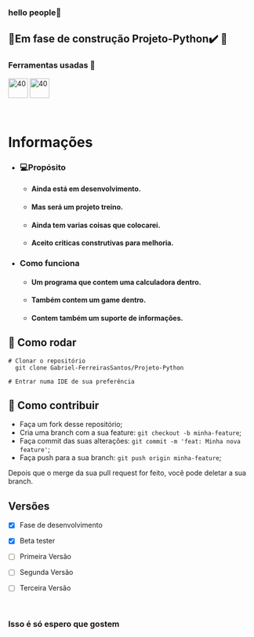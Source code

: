 ### hello people👋

## 🚧Em fase de construção Projeto-Python✔️ 🚧

###  Ferramentas usadas 📓
  
<img src="https://icons.iconarchive.com/icons/papirus-team/papirus-apps/48/python-icon.png" alt="40" width="40" height="40" style="max - width:100%;"></img>
<img src="https://user-images.githubusercontent.com/674621/71187801-14e60a80-2280-11ea-94c9-e56576f76baf.png" alt="40" width="40" height="40" style="max - width:100%;"></img> <br>
    
<br>


# Informações
* ### 💻Propósito 
    * #### Ainda está em desenvolvimento.
    * #### Mas será um projeto treino.
    * #### Ainda tem varias coisas que colocarei.
    * #### Aceito criticas construtivas para melhoria.


* ### Como funciona
    * #### Um programa que contem uma calculadora dentro.
    * #### Também contem um game dentro.
    * #### Contem também um suporte de informações. 
    

## 👷 Como rodar  
```
# Clonar o repositório
  git clone Gabriel-FerreirasSantos/Projeto-Python
  
# Entrar numa IDE de sua preferência
```

## 🤔 Como contribuir
* Faça um fork desse repositório;
* Cria uma branch com a sua feature: `git checkout -b minha-feature`;
* Faça commit das suas alterações: `git commit -m 'feat: Minha nova feature'`; 
* Faça push para a sua branch: `git push origin minha-feature`;

Depois que o merge da sua pull request for feito, você pode deletar a sua branch.

## Versões

- [x] Fase de desenvolvimento
- [x] Beta tester
- [ ] Primeira Versão
- [ ] Segunda Versão
- [ ] Terceira Versão

    <br>

### Isso é só espero que gostem    
